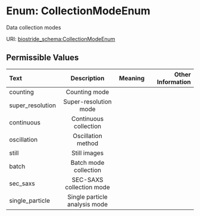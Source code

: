 
# Enum: CollectionModeEnum

Data collection modes

URI: [biostride_schema:CollectionModeEnum](https://w3id.org/biostride/schema/CollectionModeEnum)


## Permissible Values

| Text | Description | Meaning | Other Information |
| :--- | :---: | :---: | ---: |
| counting | Counting mode |  |  |
| super_resolution | Super-resolution mode |  |  |
| continuous | Continuous collection |  |  |
| oscillation | Oscillation method |  |  |
| still | Still images |  |  |
| batch | Batch mode collection |  |  |
| sec_saxs | SEC-SAXS collection mode |  |  |
| single_particle | Single particle analysis mode |  |  |
